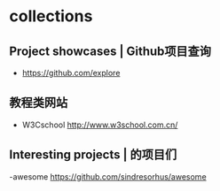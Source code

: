 # collections
## Project showcases | Github项目查询
- https://github.com/explore

## 教程类网站
- W3Cschool  http://www.w3school.com.cn/

## Interesting projects | 的项目们
-awesome  https://github.com/sindresorhus/awesome
